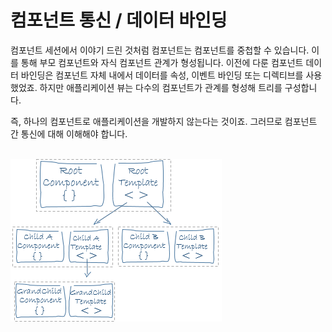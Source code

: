 # 컴포넌트 통신 / 데이터 바인딩

컴포넌트 세션에서 이야기 드린 것처럼 컴포넌트는 컴포넌트를 중첩할 수 있습니다. 이를 통해 부모 컴포넌트와 자식 컴포넌트 관계가 형성됩니다. 이전에 다룬 컴포넌트 데이터 바인딩은 컴포넌트 자체 내에서 데이터를 속성, 이벤트 바인딩 또는 디렉티브를 사용했었죠. 하지만 애플리케이션 뷰는 다수의 컴포넌트가 관계를 형성해 트리를 구성합니다.

즉, 하나의 컴포넌트로 애플리케이션을 개발하지 않는다는 것이죠. 그러므로 컴포넌트 간 통신에 대해 이해해야 합니다.

<br>

<img src="assets/component-tree.png" alt>